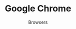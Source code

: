 ---
title: Google Chrome
subtitle: Browsers
provider: google
aliases:
    - /ethical-alternatives-to-chrome-safari-and-internet-explorer-edge/
    - /ethical-alternatives-to-chrome/
---